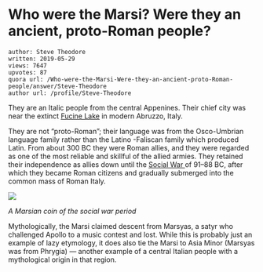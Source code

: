 # Who were the Marsi? Were they an ancient, proto-Roman people?

	author: Steve Theodore
	written: 2019-05-29
	views: 7647
	upvotes: 87
	quora url: /Who-were-the-Marsi-Were-they-an-ancient-proto-Roman-people/answer/Steve-Theodore
	author url: /profile/Steve-Theodore


They are an Italic people from the central Appenines. Their chief city was near the extinct [Fucine Lake](http://www.ancientromelive.org/fucine-lake) in modern Abruzzo, Italy.

They are not “proto-Roman”; their language was from the Osco-Umbrian language family rather than the Latino -Faliscan family which produced Latin. From about 300 BC they were Roman allies, and they were regarded as one of the most reliable and skillful of the allied armies. They retained their independence as allies down until the [Social War ](https://en.m.wikipedia.org/wiki/Social_War_(91–88_BC))of 91–88 BC, after which they became Roman citizens and gradually submerged into the common mass of Roman Italy.

![](https://qph.fs.quoracdn.net/main-qimg-ee97707ff5186d6391d5c55f69ffbfc9)

_A Marsian coin of the social war period_ 

Mythologically, the Marsi claimed descent from Marsyas, a satyr who challenged Apollo to a music contest and lost. While this is probably just an example of lazy etymology, it does also tie the Marsi to Asia Minor (Marsyas was from Phrygia) — another example of a central Italian people with a mythological origin in that region.

